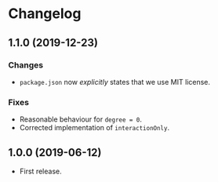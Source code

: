 # Changelog

## 1.1.0 (2019-12-23)

### Changes

- `package.json` now *explicitly* states that we use MIT license.

### Fixes

- Reasonable behaviour for `degree = 0`.
- Corrected implementation of `interactionOnly`.

## 1.0.0 (2019-06-12)

- First release.
